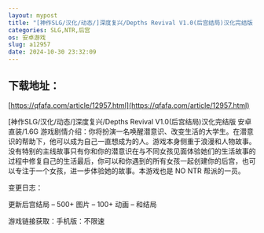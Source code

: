 ```yaml
---
layout: mypost
title: "[神作SLG/汉化/动态/]深度复兴/Depths Revival V1.0(后宫结局)汉化完结版 安卓直装/1.6G"
categories: SLG,NTR,后宫
os: 安卓游戏
slug: a12957
date: 2024-10-30 23:32:09
---
```


## 下载地址：

[https://qfafa.com/article/12957.html](https://qfafa.com/article/12957.html)

\[神作SLG/汉化/动态/\]深度复兴/Depths Revival V1.0(后宫结局)汉化完结版 安卓直装/1.6G
游戏剧情介绍：你将扮演一名唤醒潜意识、改变生活的大学生。在潜意识的帮助下，他可以成为自己一直想成为的人。游戏本身侧重于浪漫和人物故事。没有特别的主线故事只有你和你的潜意识在与不同女孩见面体验她们的生活故事的过程中修复自己的生活最后，你可以和你遇到的所有女孩一起创建你的后宫，也可以专注于一个女孩，进一步体验她的故事。本游戏也是 NO NTR 帮派的一员。

变更日志：

更新后宫结局
– 500+ 图片
– 100+ 动画
– 和结局

游戏链接获取：手机版：不限速